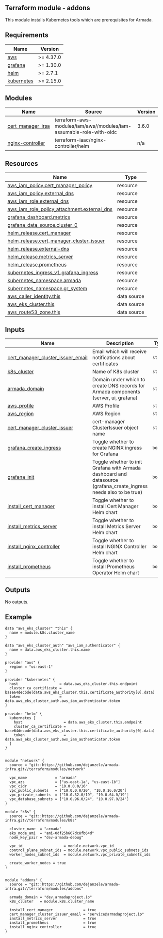 <!-- BEGIN_TF_DOCS -->
## Terraform module - addons

This module installs Kubernetes tools which are prerequisites for Armada.

## Requirements

| Name | Version |
|------|---------|
| <a name="requirement_aws"></a> [aws](#requirement\_aws) | >= 4.37.0 |
| <a name="requirement_grafana"></a> [grafana](#requirement\_grafana) | >= 1.30.0 |
| <a name="requirement_helm"></a> [helm](#requirement\_helm) | >= 2.7.1 |
| <a name="requirement_kubernetes"></a> [kubernetes](#requirement\_kubernetes) | >= 2.15.0 |

## Modules

| Name | Source | Version |
|------|--------|---------|
| <a name="module_cert_manager_irsa"></a> [cert\_manager\_irsa](#module\_cert\_manager\_irsa) | terraform-aws-modules/iam/aws//modules/iam-assumable-role-with-oidc | 3.6.0 |
| <a name="module_nginx-controller"></a> [nginx-controller](#module\_nginx-controller) | terraform-iaac/nginx-controller/helm | n/a |

## Resources

| Name | Type |
|------|------|
| [aws_iam_policy.cert_manager_policy](https://registry.terraform.io/providers/hashicorp/aws/latest/docs/resources/iam_policy) | resource |
| [aws_iam_policy.external_dns](https://registry.terraform.io/providers/hashicorp/aws/latest/docs/resources/iam_policy) | resource |
| [aws_iam_role.external_dns](https://registry.terraform.io/providers/hashicorp/aws/latest/docs/resources/iam_role) | resource |
| [aws_iam_role_policy_attachment.external_dns](https://registry.terraform.io/providers/hashicorp/aws/latest/docs/resources/iam_role_policy_attachment) | resource |
| [grafana_dashboard.metrics](https://registry.terraform.io/providers/grafana/grafana/latest/docs/resources/dashboard) | resource |
| [grafana_data_source.cluster_0](https://registry.terraform.io/providers/grafana/grafana/latest/docs/resources/data_source) | resource |
| [helm_release.cert_manager](https://registry.terraform.io/providers/hashicorp/helm/latest/docs/resources/release) | resource |
| [helm_release.cert_manager_cluster_issuer](https://registry.terraform.io/providers/hashicorp/helm/latest/docs/resources/release) | resource |
| [helm_release.external-dns](https://registry.terraform.io/providers/hashicorp/helm/latest/docs/resources/release) | resource |
| [helm_release.metrics_server](https://registry.terraform.io/providers/hashicorp/helm/latest/docs/resources/release) | resource |
| [helm_release.prometheus](https://registry.terraform.io/providers/hashicorp/helm/latest/docs/resources/release) | resource |
| [kubernetes_ingress_v1.grafana_ingress](https://registry.terraform.io/providers/hashicorp/kubernetes/latest/docs/resources/ingress_v1) | resource |
| [kubernetes_namespace.armada](https://registry.terraform.io/providers/hashicorp/kubernetes/latest/docs/resources/namespace) | resource |
| [kubernetes_namespace.gr_system](https://registry.terraform.io/providers/hashicorp/kubernetes/latest/docs/resources/namespace) | resource |
| [aws_caller_identity.this](https://registry.terraform.io/providers/hashicorp/aws/latest/docs/data-sources/caller_identity) | data source |
| [aws_eks_cluster.this](https://registry.terraform.io/providers/hashicorp/aws/latest/docs/data-sources/eks_cluster) | data source |
| [aws_route53_zone.this](https://registry.terraform.io/providers/hashicorp/aws/latest/docs/data-sources/route53_zone) | data source |

## Inputs

| Name | Description | Type | Default | Required |
|------|-------------|------|---------|:--------:|
| <a name="input_cert_manager_cluster_issuer_email"></a> [cert\_manager\_cluster\_issuer\_email](#input\_cert\_manager\_cluster\_issuer\_email) | Email which will receive notifications about certificates | `string` | n/a | yes |
| <a name="input_k8s_cluster"></a> [k8s\_cluster](#input\_k8s\_cluster) | Name of K8s cluster | `string` | n/a | yes |
| <a name="input_armada_domain"></a> [armada\_domain](#input\_armada\_domain) | Domain under which to create DNS records for Armada components (server, ui, grafana) | `string` | `""` | no |
| <a name="input_aws_profile"></a> [aws\_profile](#input\_aws\_profile) | AWS Profile | `string` | `""` | no |
| <a name="input_aws_region"></a> [aws\_region](#input\_aws\_region) | AWS Region | `string` | `"us-east-1"` | no |
| <a name="input_cert_manager_cluster_issuer"></a> [cert\_manager\_cluster\_issuer](#input\_cert\_manager\_cluster\_issuer) | cert-manager ClusterIssuer object name | `string` | `"letsencrypt-dev"` | no |
| <a name="input_grafana_create_ingress"></a> [grafana\_create\_ingress](#input\_grafana\_create\_ingress) | Toggle whether to create NGINX ingress for Grafana | `bool` | `false` | no |
| <a name="input_grafana_init"></a> [grafana\_init](#input\_grafana\_init) | Toggle whether to init Grafana with Armada dashboard and datasource (grafana\_create\_ingress needs also to be true) | `bool` | `false` | no |
| <a name="input_install_cert_manager"></a> [install\_cert\_manager](#input\_install\_cert\_manager) | Toggle whether to install Cert Manager Helm chart | `bool` | `true` | no |
| <a name="input_install_metrics_server"></a> [install\_metrics\_server](#input\_install\_metrics\_server) | Toggle whether to install Metrics Server Helm chart | `bool` | `true` | no |
| <a name="input_install_nginx_controller"></a> [install\_nginx\_controller](#input\_install\_nginx\_controller) | Toggle whether to install NGINX Controller Helm chart | `bool` | `true` | no |
| <a name="input_install_prometheus"></a> [install\_prometheus](#input\_install\_prometheus) | Toggle whether to install Prometheus Operator Helm chart | `bool` | `true` | no |

## Outputs

No outputs.

## Example

```hcl
data "aws_eks_cluster" "this" {
  name = module.k8s.cluster_name
}

data "aws_eks_cluster_auth" "aws_iam_authenticator" {
  name = data.aws_eks_cluster.this.name
}

provider "aws" {
  region = "us-east-1"
}

provider "kubernetes" {
  host                   = data.aws_eks_cluster.this.endpoint
  cluster_ca_certificate = base64decode(data.aws_eks_cluster.this.certificate_authority[0].data)
  token                  = data.aws_eks_cluster_auth.aws_iam_authenticator.token
}

provider "helm" {
  kubernetes {
    host                   = data.aws_eks_cluster.this.endpoint
    cluster_ca_certificate = base64decode(data.aws_eks_cluster.this.certificate_authority[0].data)
    token                  = data.aws_eks_cluster_auth.aws_iam_authenticator.token
  }
}


module "network" {
  source = "git::https://github.com/dejanzele/armada-infra.git//terraform/modules/network"

  vpc_name             = "armada"
  vpc_azs              = ["us-east-1a", "us-east-1b"]
  vpc_cidr             = "10.0.0.0/16"
  vpc_public_subnets   = ["10.0.0.0/20", "10.0.16.0/20"]
  vpc_private_subnets  = ["10.0.32.0/19", "10.0.64.0/19"]
  vpc_database_subnets = ["10.0.96.0/24", "10.0.97.0/24"]
}

module "k8s" {
  source = "git::https://github.com/dejanzele/armada-infra.git//terraform/modules/k8s"

  cluster_name  = "armada"
  eks_node_ami  = "ami-0df25b667dc8fb64d"
  node_key_pair = "dev-armada-debug"

  vpc_id                   = module.network.vpc_id
  control_plane_subnet_ids = module.network.vpc_public_subnets_ids
  worker_nodes_subnet_ids  = module.network.vpc_private_subnets_ids

  create_worker_nodes = true
}


module "addons" {
  source = "git::https://github.com/dejanzele/armada-infra.git//terraform/modules/addons"

  armada_domain = "dev.armadaproject.io"
  k8s_cluster   = module.k8s.cluster_name

  install_cert_manager              = true
  cert_manager_cluster_issuer_email = "service@armadaproject.io"
  install_metrics_server            = true
  install_prometheus                = true
  install_nginx_controller          = true
}
```
<!-- END_TF_DOCS -->